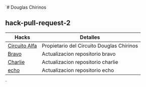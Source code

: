 `# Douglas Chirinos
## hack-pull-request-2

|Hacks                                                                 |                   Detalles                               |
|----------------------------------------------------------------------|----------------------------------------------------------|
|[Circuito Alfa](https://github.com/DouglasChirinos/hg_2_alfa.git)     | Propietario del Circuito Douglas Chirinos                |
|[Bravo](https://github.com/DouglasChirinos/hg_2_bravo.git)            | Actualizacion repositorio bravo                          |
|[Charlie](https://github.com/DouglasChirinos/hg_2_charlie.git)        | Actualizacion repositorio charlie                        |
|[echo](https://github.com/DouglasChirinos/hg_2_echo.git)              | Actualizacion repositorio echo                           |

`
